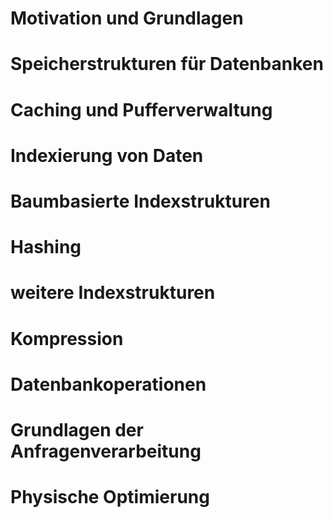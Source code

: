 # Motivation und Grundlagen

# Speicherstrukturen für Datenbanken

# Caching und Pufferverwaltung

# Indexierung von Daten

# Baumbasierte Indexstrukturen

# Hashing

# weitere Indexstrukturen

# Kompression

# Datenbankoperationen

# Grundlagen der Anfragenverarbeitung

# Physische Optimierung
